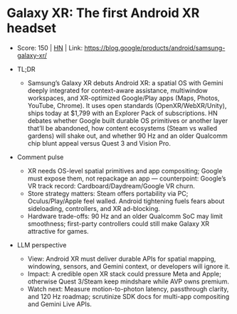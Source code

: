 # Galaxy XR: The first Android XR headset

- Score: 150 | [HN](https://news.ycombinator.com/item?id=45671871) | Link: https://blog.google/products/android/samsung-galaxy-xr/

- TL;DR
    - Samsung’s Galaxy XR debuts Android XR: a spatial OS with Gemini deeply integrated for context-aware assistance, multiwindow workspaces, and XR-optimized Google/Play apps (Maps, Photos, YouTube, Chrome). It uses open standards (OpenXR/WebXR/Unity), ships today at $1,799 with an Explorer Pack of subscriptions. HN debates whether Google built durable OS primitives or another layer that’ll be abandoned, how content ecosystems (Steam vs walled gardens) will shake out, and whether 90 Hz and an older Qualcomm chip blunt appeal versus Quest 3 and Vision Pro.

- Comment pulse
    - XR needs OS-level spatial primitives and app compositing; Google must expose them, not repackage an app — counterpoint: Google’s VR track record: Cardboard/Daydream/Google VR churn.
    - Store strategy matters: Steam offers portability via PC; Oculus/Play/Apple feel walled. Android tightening fuels fears about sideloading, controllers, and XR ad-blocking.
    - Hardware trade-offs: 90 Hz and an older Qualcomm SoC may limit smoothness; first-party controllers could still make Galaxy XR attractive for games.

- LLM perspective
    - View: Android XR must deliver durable APIs for spatial mapping, windowing, sensors, and Gemini context, or developers will ignore it.
    - Impact: A credible open XR stack could pressure Meta and Apple; otherwise Quest 3/Steam keep mindshare while AVP owns premium.
    - Watch next: Measure motion-to-photon latency, passthrough clarity, and 120 Hz roadmap; scrutinize SDK docs for multi-app compositing and Gemini Live APIs.
